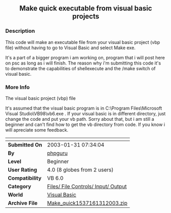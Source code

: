 ﻿<div align="center">

## Make quick executable from visual basic projects


</div>

### Description

This code will make an executable file from your visual basic project (vbp file) without having to go to Visual Basic and select Make exe.

It's a part of a bigger program i am working on, program that i will post here on psc as long as i will finish. The reason why i'm submitting this code it's to demonstrate the capabilities of shellexecute and the /make switch of visual basic.
 
### More Info
 
The visual basic project (vbp) file

It's assumed that the visual basic program is in C:\Program Files\Microsoft Visual Studio\VB98\vb6.exe . If your visual basic is in different directory, just change the code and put your vb path. Sorry about that, but i am still a beginner and can't find how to get the vb directory from code. If you know i will apreciate some feedback.


<span>             |<span>
---                |---
**Submitted On**   |2003-01-31 07:34:04
**By**             |[phpguru](https://github.com/Planet-Source-Code/PSCIndex/blob/master/ByAuthor/phpguru.md)
**Level**          |Beginner
**User Rating**    |4.0 (8 globes from 2 users)
**Compatibility**  |VB 6\.0
**Category**       |[Files/ File Controls/ Input/ Output](https://github.com/Planet-Source-Code/PSCIndex/blob/master/ByCategory/files-file-controls-input-output__1-3.md)
**World**          |[Visual Basic](https://github.com/Planet-Source-Code/PSCIndex/blob/master/ByWorld/visual-basic.md)
**Archive File**   |[Make\_quick1537161312003\.zip](https://github.com/Planet-Source-Code/phpguru-make-quick-executable-from-visual-basic-projects__1-42840/archive/master.zip)








